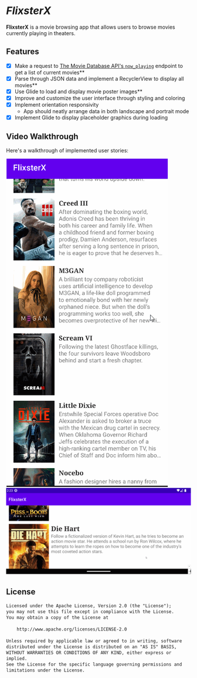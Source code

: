 # *FlixsterX*

**FlixsterX** is a movie browsing app that allows users to browse movies currently playing in theaters.

## Features
- [x] Make a request to [The Movie Database API's `now_playing`](https://developers.themoviedb.org/3/movies/get-now-playing) endpoint to get a list of current movies**
- [x] Parse through JSON data and implement a RecyclerView to display all movies**
- [x] Use Glide to load and display movie poster images**
- [x] Improve and customize the user interface through styling and coloring
- [x] Implement orientation responsivity
  - App should neatly arrange data in both landscape and portrait mode
- [x] Implement Glide to display placeholder graphics during loading 

## Video Walkthrough

Here's a walkthrough of implemented user stories:

<img src='FixsterX-portrait.gif' title='Video Walkthrough' width='' alt='Video Walkthrough' />
<img src='FixsterX-landscape.gif' title='Video Walkthrough' width='' alt='Video Walkthrough' />

## License

    Licensed under the Apache License, Version 2.0 (the "License");
    you may not use this file except in compliance with the License.
    You may obtain a copy of the License at

        http://www.apache.org/licenses/LICENSE-2.0

    Unless required by applicable law or agreed to in writing, software
    distributed under the License is distributed on an "AS IS" BASIS,
    WITHOUT WARRANTIES OR CONDITIONS OF ANY KIND, either express or implied.
    See the License for the specific language governing permissions and
    limitations under the License.
